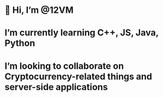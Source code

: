# 👋 Hi, I’m @12VM
# I’m currently learning C++, JS, Java, Python
# I’m looking to collaborate on Cryptocurrency-related things and server-side applications
